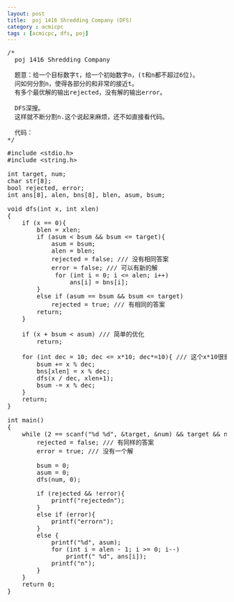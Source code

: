 ```yaml
---
layout: post
title:  poj 1416 Shredding Company (DFS)
category : acmicpc
tags : [acmicpc, dfs, poj]
---
```


<pre>/*
  poj 1416 Shredding Company

  题意：给一个目标数字t，给一个初始数字n，(t和n都不超过6位)。
  问如何分割n，使得各部分的和非常的接近t。
  有多个最优解的输出rejected，没有解的输出error。

  DFS深搜。
  这样就不断分割n.这个说起来麻烦，还不如直接看代码。

  代码：
*/</pre>
<!--more-->
<pre>#include &lt;stdio.h&gt;
#include &lt;string.h&gt;

int target, num;
char str[8];
bool rejected, error;
int ans[8], alen, bns[8], blen, asum, bsum;

void dfs(int x, int xlen)
{
    if (x == 0){
        blen = xlen;
        if (asum &lt; bsum &amp;&amp; bsum &lt;= target){
            asum = bsum;
            alen = blen;
            rejected = false; /// 没有相同答案
            error = false; /// 可以有新的解
             for (int i = 0; i &lt;= alen; i++)
                 ans[i] = bns[i];
        }
        else if (asum == bsum &amp;&amp; bsum &lt;= target)
            rejected = true; /// 有相同的答案
        return;
    }

    if (x + bsum &lt; asum) /// 简单的优化
        return;

    for (int dec = 10; dec &lt;= x*10; dec*=10){ /// 这个x*10很重要啊
        bsum += x % dec;
        bns[xlen] = x % dec;
        dfs(x / dec, xlen+1);
        bsum -= x % dec;
    }
    return;
}

int main()
{
    while (2 == scanf("%d %d", &amp;target, &amp;num) &amp;&amp; target &amp;&amp; num){
        rejected = false; /// 有同样的答案
        error = true; /// 没有一个解

        bsum = 0;
        asum = 0;
        dfs(num, 0);

        if (rejected &amp;&amp; !error){
            printf("rejectedn");
        }
        else if (error){
            printf("errorn");
        }
        else {
            printf("%d", asum);
            for (int i = alen - 1; i &gt;= 0; i--)
                printf(" %d", ans[i]);
            printf("n");
        }
    }
    return 0;
}</pre>
